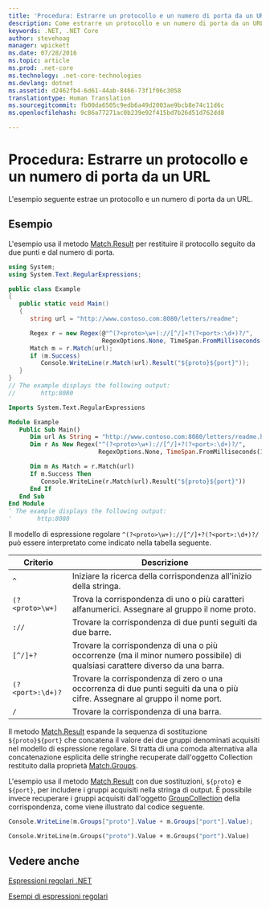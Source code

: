 ```yaml
---
title: 'Procedura: Estrarre un protocollo e un numero di porta da un URL'
description: Come estrarre un protocollo e un numero di porta da un URL
keywords: .NET, .NET Core
author: stevehoag
manager: wpickett
ms.date: 07/28/2016
ms.topic: article
ms.prod: .net-core
ms.technology: .net-core-technologies
ms.devlang: dotnet
ms.assetid: d2462fb4-6d61-44ab-8466-73f1f06c3058
translationtype: Human Translation
ms.sourcegitcommit: fb00da6505c9edb6a49d2003ae9bcb8e74c11d6c
ms.openlocfilehash: 9c86a77271ac0b239e92f415bd7b26d51d762dd8

---
```


# <a name="how-to-extract-a-protocol-and-port-number-from-a-url"></a>Procedura: Estrarre un protocollo e un numero di porta da un URL

L'esempio seguente estrae un protocollo e un numero di porta da un URL. 

## <a name="example"></a>Esempio

L'esempio usa il metodo [Match.Result](xref:System.Text.RegularExpressions.Match.Result(System.String)) per restituire il protocollo seguito da due punti e dal numero di porta. 

```csharp
using System;
using System.Text.RegularExpressions;

public class Example
{
   public static void Main()
   {
      string url = "http://www.contoso.com:8080/letters/readme";

      Regex r = new Regex(@"^(?<proto>\w+)://[^/]+?(?<port>:\d+)?/",
                          RegexOptions.None, TimeSpan.FromMilliseconds(150));
      Match m = r.Match(url);
      if (m.Success)
         Console.WriteLine(r.Match(url).Result("${proto}${port}")); 
   }
}
// The example displays the following output:
//       http:8080
```

```vb
Imports System.Text.RegularExpressions

Module Example
   Public Sub Main()
      Dim url As String = "http://www.contoso.com:8080/letters/readme.html" 
      Dim r As New Regex("^(?<proto>\w+)://[^/]+?(?<port>:\d+)?/",
                         RegexOptions.None, TimeSpan.FromMilliseconds(150))

      Dim m As Match = r.Match(url)
      If m.Success Then
         Console.WriteLine(r.Match(url).Result("${proto}${port}"))
      End If   
   End Sub
End Module
' The example displays the following output:
'       http:8080
```

Il modello di espressione regolare `^(?<proto>\w+)://[^/]+?(?<port>:\d+)?/` può essere interpretato come indicato nella tabella seguente.

Criterio | Descrizione
------- | ----------- 
`^` | Iniziare la ricerca della corrispondenza all'inizio della stringa.
`(?<proto>\w+)` | Trova la corrispondenza di uno o più caratteri alfanumerici. Assegnare al gruppo il nome proto.
`://` | Trovare la corrispondenza di due punti seguiti da due barre.
`[^/]+?` | Trovare la corrispondenza di una o più occorrenze (ma il minor numero possibile) di qualsiasi carattere diverso da una barra.
`(?<port>:\d+)?` | Trovare la corrispondenza di zero o una occorrenza di due punti seguiti da una o più cifre. Assegnare al gruppo il nome port.
`/` | Trovare la corrispondenza di una barra.
 
Il metodo [Match.Result](xref:System.Text.RegularExpressions.Match.Result(System.String)) espande la sequenza di sostituzione `${proto}${port}` che concatena il valore dei due gruppi denominati acquisiti nel modello di espressione regolare. Si tratta di una comoda alternativa alla concatenazione esplicita delle stringhe recuperate dall'oggetto Collection restituito dalla proprietà [Match.Groups](xref:System.Text.RegularExpressions.Match.Groups).

L'esempio usa il metodo [Match.Result](xref:System.Text.RegularExpressions.Match.Result(System.String)) con due sostituzioni, `${proto}` e `${port}`, per includere i gruppi acquisiti nella stringa di output. È possibile invece recuperare i gruppi acquisiti dall'oggetto [GroupCollection](xref:System.Text.RegularExpressions.GroupCollection) della corrispondenza, come viene illustrato dal codice seguente.

```csharp
Console.WriteLine(m.Groups["proto"].Value + m.Groups["port"].Value); 
```

```vb
Console.WriteLine(m.Groups("proto").Value + m.Groups("port").Value)
```

## <a name="see-also"></a>Vedere anche

[Espressioni regolari .NET](regular-expressions.md)

[Esempi di espressioni regolari](regex-examples.md)



<!--HONumber=Nov16_HO1-->


